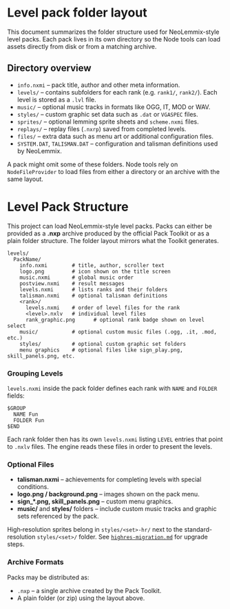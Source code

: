 
# Level pack folder layout

This document summarizes the folder structure used for NeoLemmix-style level packs. Each pack lives in its own directory so the Node tools can load assets directly from disk or from a matching archive.

## Directory overview

- `info.nxmi` – pack title, author and other meta information.
- `levels/` – contains subfolders for each rank (e.g. `rank1/`, `rank2/`). Each level is stored as a `.lvl` file.
- `music/` – optional music tracks in formats like OGG, IT, MOD or WAV.
- `styles/` – custom graphic set data such as `.dat` or `VGASPEC` files.
- `sprites/` – optional lemming sprite sheets and `scheme.nxmi` files.
- `replays/` – replay files (`.nxrp`) saved from completed levels.
- `files/` – extra data such as menu art or additional configuration files.
- `SYSTEM.DAT`, `TALISMAN.DAT` – configuration and talisman definitions used by NeoLemmix.

A pack might omit some of these folders. Node tools rely on `NodeFileProvider` to load files from either a directory or an archive with the same layout.

# Level Pack Structure

This project can load NeoLemmix-style level packs. Packs can either be provided as a **.nxp** archive
produced by the official Pack Toolkit or as a plain folder structure. The folder layout mirrors what
the Toolkit generates.

```
levels/
  PackName/
    info.nxmi        # title, author, scroller text
    logo.png         # icon shown on the title screen
    music.nxmi       # global music order
    postview.nxmi    # result messages
    levels.nxmi      # lists ranks and their folders
    talisman.nxmi    # optional talisman definitions
    <rank>/
      levels.nxmi    # order of level files for the rank
      <level>.nxlv   # individual level files
      rank_graphic.png      # optional rank badge shown on level select
    music/           # optional custom music files (.ogg, .it, .mod, etc.)
    styles/          # optional custom graphic set folders
    menu graphics    # optional files like sign_play.png, skill_panels.png, etc.
```

### Grouping Levels

`levels.nxmi` inside the pack folder defines each rank with `NAME` and `FOLDER` fields:

```
$GROUP
  NAME Fun
  FOLDER Fun
$END
```

Each rank folder then has its own `levels.nxmi` listing `LEVEL` entries that point to `.nxlv` files.
The engine reads these files in order to present the levels.

### Optional Files

* **talisman.nxmi** &ndash; achievements for completing levels with special conditions.
* **logo.png / background.png** &ndash; images shown on the pack menu.
* **sign_*.png, skill_panels.png** &ndash; custom menu graphics.
* **music/** and **styles/** folders &ndash; include custom music tracks and graphic sets referenced by the pack.

High‑resolution sprites belong in `styles/<set>-hr/` next to the
standard-resolution `styles/<set>/` folder. See
[`highres-migration.md`](highres-migration.md) for upgrade steps.

### Archive Formats

Packs may be distributed as:

* `.nxp` &ndash; a single archive created by the Pack Toolkit.
* A plain folder (or zip) using the layout above.

